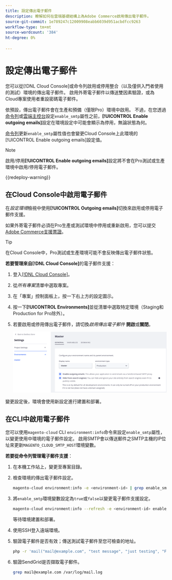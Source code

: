 ```yaml
---
title: 設定傳出電子郵件
description: 瞭解如何在雲端基礎結構上為Adobe Commerce啟用傳出電子郵件。
source-git-commit: 1e789247c12009908eabb6039d951acbdfcc9263
workflow-type: tm+mt
source-wordcount: '384'
ht-degree: 0%

---
```


# 設定傳出電子郵件

您可以從[!DNL Cloud Console]或命令列啟用或停用整合（以及僅供入門者使用的測試）環境的傳出電子郵件。 啟用外寄電子郵件以傳送雙因素驗證，或為Cloud專案使用者重設密碼電子郵件。

依預設，傳出電子郵件會在生產和預備（僅限Pro）環境中啟用。 不過，在您透過[命令列](#enable-emails-in-the-cli)或[雲端主控台](outgoing-emails.md#enable-emails-in-the-cloud-console)設定`enable_smtp`屬性之前，**[!UICONTROL Enable outgoing emails]**&#x200B;設定在環境設定中可能會顯示為停用，無論狀態為何。

[命令列](#enable-emails-in-the-cli)更新`enable_smtp`屬性值也會變更Cloud Console上此環境的[!UICONTROL Enable outgoing emails]設定值。

>[!NOTE]
>
>啟用/停用&#x200B;**[!UICONTROL Enable outgoing emails]**&#x200B;設定將不會在Pro測試或生產環境中啟用/停用電子郵件。

{{redeploy-warning}}

## 在Cloud Console中啟用電子郵件

在&#x200B;_設定環境_&#x200B;檢視中使用&#x200B;**[!UICONTROL Outgoing emails]**&#x200B;切換來啟用或停用電子郵件支援。

如果外寄電子郵件必須在Pro生產或測試環境中停用或重新啟用，您可以提交[Adobe Commerce支援票證](https://experienceleague.adobe.com/en/docs/commerce-knowledge-base/kb/help-center-guide/magento-help-center-user-guide)。

>[!TIP]
>
>在Cloud Console中，Pro測試或生產環境可能不會反映傳出電子郵件狀態。

**若要管理來自[!DNL Cloud Console]**&#x200B;的電子郵件支援：

1. 登入[[!DNL Cloud Console]](https://console.adobecommerce.com)。
1. 從&#x200B;_所有專案_&#x200B;清單中選取專案。
1. 在「專案」控制面板上，按一下右上方的設定圖示。
1. 按一下&#x200B;**[!UICONTROL Environments]**&#x200B;並從清單中選取特定環境（Staging和Production for Pro除外）。
1. 若要啟用或停用傳出電子郵件，請切換&#x200B;_啟用傳出電子郵件_ **開啟**&#x200B;或&#x200B;**關閉**。

   ![啟用傳出電子郵件組態](../../assets/outgoing-emails.png)

變更設定後，環境會使用新設定進行建置和部署。

## 在CLI中啟用電子郵件

您可以使用`magento-cloud` CLI `environment:info`命令來設定`enable_smtp`屬性，以變更使用中環境的電子郵件設定。 啟用SMTP會以傳送郵件之SMTP主機的IP位址來更新`MAGENTO_CLOUD_SMTP_HOST`環境變數。

**若要從命令列管理電子郵件支援**：

1. 在本機工作站上，變更至專案目錄。

1. 檢查環境的傳出電子郵件設定。

   ```bash
   magento-cloud environment:info -e <environment-id> | grep enable_smtp
   ```

1. 將`enable_smtp`環境變數設定為`true`或`false`以變更電子郵件支援設定。

   ```bash
   magento-cloud environment:info --refresh -e <environment-id> enable_smtp true
   ```

   等待環境建置和部署。

1. 使用SSH登入遠端環境。

1. 驗證電子郵件是否有效；傳送測試電子郵件至您可檢查的地址。

   ```bash
   php -r 'mail("mail@example.com", "test message", "just testing", "From: tester@example.com");'
   ```

1. 驗證SendGrid是否擷取電子郵件。

   ```bash
   grep mail@example.com /var/log/mail.log
   ```
